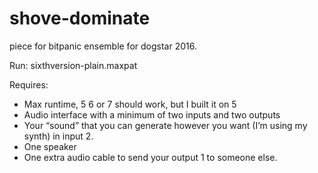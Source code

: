 # shove-dominate
piece for bitpanic ensemble for dogstar 2016.

Run: sixthversion-plain.maxpat

Requires:
* Max runtime, 5 6 or 7 should work, but I built it on 5
* Audio interface with a minimum of two inputs and two outputs
* Your “sound” that you can generate however you want (I’m using my synth) in input 2.
* One speaker
* One extra audio cable to send your output 1 to someone else.
